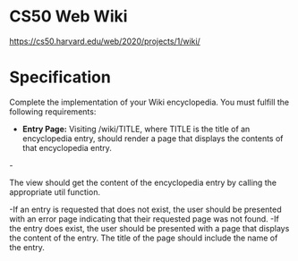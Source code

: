 # CS50 Web Wiki
https://cs50.harvard.edu/web/2020/projects/1/wiki/

# Specification
Complete the implementation of your Wiki encyclopedia. You must fulfill the following requirements:

+ **Entry Page:** Visiting /wiki/TITLE, where TITLE is the title of an encyclopedia entry, should render a page that displays the contents of that encyclopedia entry.

 -<p>The view should get the content of the encyclopedia entry by calling the appropriate util function.</p>
 -If an entry is requested that does not exist, the user should be presented with an error page indicating that their requested page was not found.
 -If the entry does exist, the user should be presented with a page that displays the content of the entry. The title of the page should include the name of the entry. 
